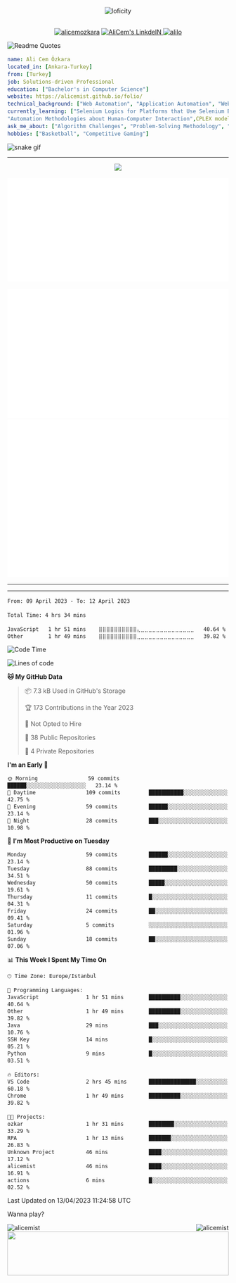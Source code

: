 <p align="center">
<img alt="loficity" width="800px" src="https://github.com/HyunCafe/HyunCafe/raw/main/assests/loficity.gif"</img>
</p>
<p align="center">
<br/>
  <a href="https://www.buymeacoffee.com/alicemozkara"> <img src="https://cdn.buymeacoffee.com/buttons/v2/default-yellow.png" height="50" width="210" alt="alicemozkara" /></a>
<a href="https://www.linkedin.com/in/ali-cem-oz/">
  <img alt="AliCem's LinkdeIN" width="40px" src="https://user-images.githubusercontent.com/43545812/144035037-0f415fc7-9f96-4517-a370-ccc6e78a714b.png" />
  
</a>
<a href="https://www.leetcode.com/alilo" target="blank"><img src="https://raw.githubusercontent.com/rahuldkjain/github-profile-readme-generator/master/src/images/icons/Social/leet-code.svg" alt="alilo"  width="30px" /></a>

<br>
  
</p>

 ![Readme Quotes](https://quotes-github-readme.vercel.app/api?type=horizontal&theme=nord) 
  




```yaml
name: Ali Cem Özkara
located_in: [Ankara-Turkey]
from: [Turkey]
job: Solutions-driven Professional
education: ["Bachelor's in Computer Science"]
website: https://alicemist.github.io/folio/
technical_background: ["Web Automation", "Application Automation", "Web Technologies", "Cloud Technologies", "NLP Techniques"]
currently_learning: ["Selenium Logics for Platforms that Use Selenium Backend", 
"Automation Methodologies about Human-Computer Interaction",CPLEX modelling]
ask_me_about: ["Algorithm Challenges", "Problem-Solving Methodology", "Python", "Node.js", "React.js", "TypeScript","LeetCode"]
hobbies: ["Basketball", "Competitive Gaming"]
```

![snake gif](https://github.com/alicemist/alicemist/blob/output/github-contribution-grid-snake.svg)
<hr>
<p align="center">
  <img alig src="https://github-profile-trophy.vercel.app/?username=alicemist&column=6&rank=SSS,SS,S,AAA,AA,A,B,C" />
</p>



![Metrics](https://raw.githubusercontent.com/alicemist/alicemist/main/github-metrics.svg)

![Metrics](https://raw.githubusercontent.com/alicemist/alicemist/main/metrics.plugin.habits.charts.svg)
![Metrics](https://raw.githubusercontent.com/alicemist/alicemist/main/metrics.plugin.leetcode.svg)
<hr>

<hr>

<!--START_SECTION:WAKA-->

```text
From: 09 April 2023 - To: 12 April 2023

Total Time: 4 hrs 34 mins

JavaScript   1 hr 51 mins    ⣿⣿⣿⣿⣿⣿⣿⣿⣿⣿⣄⣀⣀⣀⣀⣀⣀⣀⣀⣀⣀⣀⣀⣀⣀   40.64 %
Other        1 hr 49 mins    ⣿⣿⣿⣿⣿⣿⣿⣿⣿⣿⣀⣀⣀⣀⣀⣀⣀⣀⣀⣀⣀⣀⣀⣀⣀   39.82 %
```

<!--END_SECTION:WAKA-->
<!--START_SECTION:time-->
![Code Time](http://img.shields.io/badge/Code%20Time-4%20hrs%2034%20mins-blue)

![Lines of code](https://img.shields.io/badge/From%20Hello%20World%20I%27ve%20Written-49.9%20thousand%20lines%20of%20code-blue)

**🐱 My GitHub Data** 

> 📦 7.3 kB Used in GitHub's Storage 
 > 
> 🏆 173 Contributions in the Year 2023
 > 
> 🚫 Not Opted to Hire
 > 
> 📜 38 Public Repositories 
 > 
> 🔑 4 Private Repositories 
 > 
**I'm an Early 🐤** 

```text
🌞 Morning                59 commits          ██████░░░░░░░░░░░░░░░░░░░   23.14 % 
🌆 Daytime                109 commits         ███████████░░░░░░░░░░░░░░   42.75 % 
🌃 Evening                59 commits          ██████░░░░░░░░░░░░░░░░░░░   23.14 % 
🌙 Night                  28 commits          ███░░░░░░░░░░░░░░░░░░░░░░   10.98 % 
```
📅 **I'm Most Productive on Tuesday** 

```text
Monday                   59 commits          ██████░░░░░░░░░░░░░░░░░░░   23.14 % 
Tuesday                  88 commits          █████████░░░░░░░░░░░░░░░░   34.51 % 
Wednesday                50 commits          █████░░░░░░░░░░░░░░░░░░░░   19.61 % 
Thursday                 11 commits          █░░░░░░░░░░░░░░░░░░░░░░░░   04.31 % 
Friday                   24 commits          ██░░░░░░░░░░░░░░░░░░░░░░░   09.41 % 
Saturday                 5 commits           ░░░░░░░░░░░░░░░░░░░░░░░░░   01.96 % 
Sunday                   18 commits          ██░░░░░░░░░░░░░░░░░░░░░░░   07.06 % 
```


📊 **This Week I Spent My Time On** 

```text
🕑︎ Time Zone: Europe/Istanbul

💬 Programming Languages: 
JavaScript               1 hr 51 mins        ██████████░░░░░░░░░░░░░░░   40.64 % 
Other                    1 hr 49 mins        ██████████░░░░░░░░░░░░░░░   39.82 % 
Java                     29 mins             ███░░░░░░░░░░░░░░░░░░░░░░   10.76 % 
SSH Key                  14 mins             █░░░░░░░░░░░░░░░░░░░░░░░░   05.21 % 
Python                   9 mins              █░░░░░░░░░░░░░░░░░░░░░░░░   03.51 % 

🔥 Editors: 
VS Code                  2 hrs 45 mins       ███████████████░░░░░░░░░░   60.18 % 
Chrome                   1 hr 49 mins        ██████████░░░░░░░░░░░░░░░   39.82 % 

🐱‍💻 Projects: 
ozkar                    1 hr 31 mins        ████████░░░░░░░░░░░░░░░░░   33.29 % 
RPA                      1 hr 13 mins        ███████░░░░░░░░░░░░░░░░░░   26.83 % 
Unknown Project          46 mins             ████░░░░░░░░░░░░░░░░░░░░░   17.12 % 
alicemist                46 mins             ████░░░░░░░░░░░░░░░░░░░░░   16.91 % 
actions                  6 mins              █░░░░░░░░░░░░░░░░░░░░░░░░   02.52 % 
```


 Last Updated on 13/04/2023 11:24:58 UTC
<!--END_SECTION:time-->

Wanna play?
 <div align=center>
  
<img align="left" src="https://github-readme-stats.vercel.app/api/top-langs?username=alicemist&show_icons=true&locale=en&layout=compact" alt="alicemist" />

<img align="right" src="https://github-readme-streak-stats.herokuapp.com/?user=alicemist" alt="alicemist" />
</div>
<div align=center>
  <img  height=100px width= 100% src="https://capsule-render.vercel.app/api?type=waving&color=gradient&height=60&section=footer"/>
</div>

